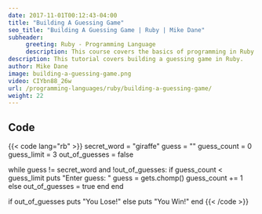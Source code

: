 ```yaml
---
date: 2017-11-01T00:12:43-04:00
title: "Building A Guessing Game"
seo_title: "Building A Guessing Game | Ruby | Mike Dane"
subheader:
     greeting: Ruby - Programming Language
     description: This course covers the basics of programming in Ruby. Work your way through the videos and we'll teach you everything you need to know to start your programming journey!
description: This tutorial covers building a guessing game in Ruby.
author: Mike Dane
image: building-a-guessing-game.png
video: CIYbn88_26w
url: /programming-languages/ruby/building-a-guessing-game/
weight: 22
---
```


## Code

{{< code lang="rb" >}}
secret_word = "giraffe"
guess = ""
guess_count = 0
guess_limit = 3
out_of_guesses = false

while guess != secret_word and !out_of_guesses:
     if guess_count < guess_limit
          puts "Enter guess: "
          guess = gets.chomp()
          guess_count += 1
     else
          out_of_guesses = true
     end
end

if out_of_guesses
     puts "You Lose!"
else
     puts "You Win!"
end
{{< /code >}}